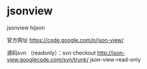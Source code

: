 jsonview
========

jsonview hijson

官方网址
https://code.google.com/p/json-view/

源码svn （readonly）：svn checkout http://json-view.googlecode.com/svn/trunk/ json-view-read-only

